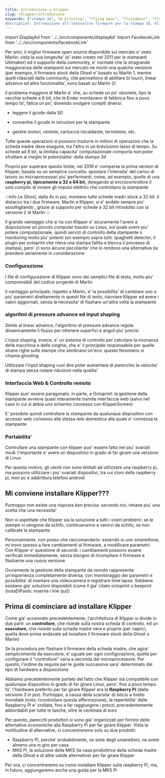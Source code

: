 ```yaml
---
title: Introduzione a klipper
slug: /klipper/introduzione
keywords: ["stampa 3d", 3d printing", "flying bear", "flyingbear", "flying bear ghost", "flyingbear ghost", "flyingbear ghost 5", "flying bear ghost 5", "stampa 3d", "flyingbear ghost firmware", "klipper", "klipper firmware"]
description: Introduzione all'innovativo firmware per la stampa 3d, Klipper
---
```


import DisplayAd from '../../src/components/displayAd'
import FacebookLink from '../../src/components/facebookLink'

<script async src="//pagead2.googlesyndication.com/pagead/js/adsbygoogle.js"></script>

Per anni, il miglior firmware open source disponibile sul mercato e' stato Marlin: vista la sua longevita' (e' stato creato nel 2011 per le stampanti Ultimaker) ed il supporto della community, e' normale che la stragrande maggioranza delle stampanti sul mercato ne monti una qualche versione (per esempio, il firmware stock della Ghost e' basato su Marlin 1, mentre quelli rilasciati dalla community, che permettono di abilitare bl touch, linear advance ed altre funzionalita', sono basati su Marlin 2)

Il problema maggiore di Marlin e' che, su schede un po' obsolete, tipo le vecchie schede a 8 bit, che le Ender montavano di fabbrica fino a poco tempo fa', fatica un po', dovendo svolgere compiti diversi:

- leggere il gcode dalla SD

- convertire il gcode in istruzioni per la stampante

- gestire motori, ventole, cartuccia riscaldante, termistore, etc.

<DisplayAd/>

Tutte queste operazioni si possono tradurre in milioni di operazioni che la scheda madre deve eseguire, tra l'altro in un brevissimo lasso di tempo. Su schede ad 8 bit, la limitata capacita' computazionale comporta non poter sfruttare al meglio le potenzialita' della stampa 3d

Proprio per superare questo limite, nel 2016 e' comparsa la prima version di Klipper, basata su un semplice concetto: spostare l'intensita' del carico di lavoro su microprocessori piu' performanti, come, ad esempio, quello di una **raspberry pi, tipicamente a 32 o 64 bit,** delegando al microcontrollore il solo compito di inviare gli impulsi elettrici che controllano la stampante

:::info
Le Ghost, dalla 4s in poi, montano tutte schede madri stock a 32 bit. Il distacco tra i due firmware, Marlin e Klipper, si e' andato sempre piu' assottigliando , grazie al supporto per schede a 32 bit introdotto con la versione 2 di Marlin
:::

Il grande vantaggio che si ha con Klipper e' sicuramente l'avere a disposizione un piccolo computer basato su Linux, sul quale avere piu' potere computazionale, quindi servizi di controllo della stampante o monitoring molto piu' potenti (un esempio sopra tutti: spaghetti detector, il plugin per octoprint che rileva una stampa fallita e blocca il processo di stampa), pero' ci sono alcune peculiarita' che lo rendono una alternativa da prendere seriamente in considerazione

### Configurazione
I file di configurazione di Klipper sono dei semplici file di testo, molto piu' comprensibili del codice sorgente di Marlin

Il vantaggio principale, rispetto a Marlin, e' la possibilita' di cambiare uno o piu' parametri direttamente in questi file di testo, riavviare Klipper ed avere i valori aggiornati, senza la necessita' di flashare un'altra volta la stampante

### algoritmi di pressure advance ed input shaping
Simile al linear advance, l'algoritmo di pressure advance regola dinamicamente il flusso per ottenere superfici e angoli piu' precisi

L'input shaping, invece, e' un sistema di controllo per calcolare la risonanza della macchina e delle cinghie, che e' il principale responsabile per quelle strane righe sulle stampe che sembrano un'eco: questo fenomeno si chiama ghosting

Utilizzare l'input shaping vuol dire poter aumentare di parecchio la velocita' di stampa senza notare riduzioni nella qualita'

### Interfaccia Web & Controllo remoto
Klipper puo' essere paragonato, in parte, a Octoprint: la gestione della stampante avviene quasi interamente tramite interfaccia web (salvo nel caso in cui si abbia uno schermo connesso con KlipperScreen)

E' possibile quindi controllare la stampante da qualunque dispositivo con accesso web connesso alla stessa rete domestica alla quale e' connessa la stampante

### Portabilita'
Controllare una stampante con klipper puo' essere fatto nei piu' svariati modi: l'importante e' avere un dispositivo in grado di far girare una versione di Linux

Per questo motivo, gli utenti non sono limitati ad utilizzare una raspberry pi, ma possono utilizzare i piu' svariati dispositivi, tra cui cloni della raspberry pi, mini pc e addirittura telefoni android

<DisplayAd/>

## Mi conviene installare Klipper???

Purtroppo non esiste una risposta ben precisa: secondo noi, rimane piu' una scelta che una necessita'

Non vi aspettate che Klipper sia la soluzione a tutti i vostri problemi: se le stampe vi vengono da schifo, continueranno a venirvi da schifo, se non calibrate la stampante

Personalmente, non posso che raccomandarlo: essendo io uno smanettone, mi trovo spesso a fare cambiamenti al firmware, a modificare parametri. Con Klipper e' questione di secondi: i cambiamenti possono essere verificati immediatamente, senza bisogno di ricompilare il firmware e flasharne una nuova versione

Ovviamente la gestione della stampante da remoto rappresenta un'esperienza completamente diversa, con monitoraggio dei parametri e possibilita' di montare una videocamera e registrare time lapse. Sebbene esistano gia' soluzioni disponibili (come il gia' citato octoprint o beeprint (notaDiPaolo: inserire i link qui))

## Prima di cominciare ad installare Klipper

Come gia' accennato precedentemente, l'architettura di Klipper si divide in due parti: un **controllore**, che risiede sulla nostra scheda di controllo, ed un **esecutore**, che risiede sulla scheda madre vera e propria (per capirci, quella dove prima andavate ad installare il firmware stock della Ghost o Marlin)

Se la procedura per flashare il firmware della scheda madre, che agira' semplicemente da esecutore, e' uguale per ogni configurazione, quella per configurare il "controllore" varia a seconda del microprocessore. Per questo, l'ordine da seguire per le guide successive sara' determinato dal tipo di hardware a disposizione

Abbiamo precedentemente parlato del fatto che Klipper sia compatibile con qualunque dispositivo in grado di far girare Linux, pero', fino a poco tempo fa', l'hardware preferito per far girare Klipper era la **Raspberry Pi** (dalla versione 3 in poi). Purtroppo, a causa della scarsita' di silicio a livello mondiale (nota: ricontrollare questa affermazione), la reperibilita' delle Raspberry Pi e' crollata, fino a far raggiungere i prezzi, precedentemente abbordabili per tutte le tasche, oltre le centinaia di euro

<DisplayAd/>

Per questo, parecchi produttori si sono gia' organizzati per fornire delle alternative economiche alla Raspberry Pi per far girare Klipper. Vista la moltitudine di alternative, ci concentreremo solo su due prodotti:

- Raspberry Pi, perche' probabilmente, se siete degli smanettoni, ne avete almeno una in giro per casa
- MKS Pi, la soluzione della MKS (la casa produttrice della scheda madre della Ghost e di altre valide alternative) per far girare Klipper

Per ora, ci concentreremo su come installare Klipper sulla raspberry Pi, ma, in futuro, aggiungeremo anche una guida per la MKS Pi